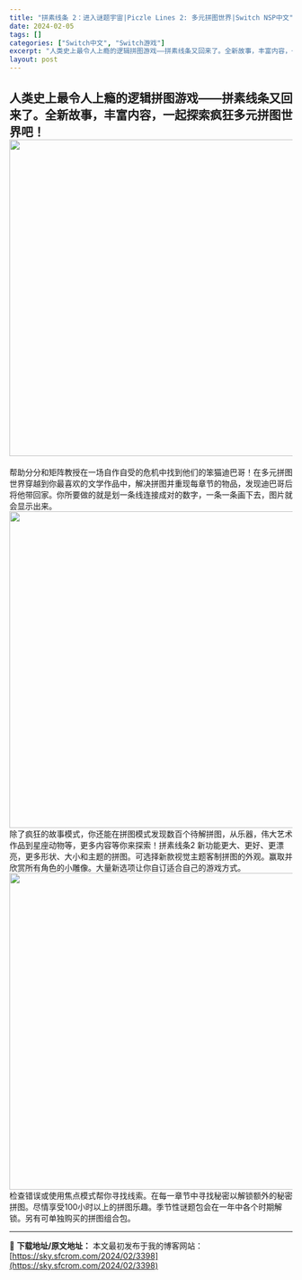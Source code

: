 ```yaml
---
title: "拼素线条 2：进入谜题宇宙|Piczle Lines 2: 多元拼图世界|Switch NSP中文"
date: 2024-02-05
tags: []
categories: ["Switch中文", "Switch游戏"]
excerpt: "人类史上最令人上瘾的逻辑拼图游戏——拼素线条又回来了。全新故事，丰富内容，一起探索疯狂多元拼图世界吧！ 帮助分分和矩阵教授在一场自作自受的危机中找到他们的笨猫迪巴哥！在多元拼图世界穿越到你最喜欢的文学作品中，解决拼图并重现每章节的物品，发现迪巴哥后将他带回家。你所要做的就是划一条线连接成对的数字，一&hellip;"
layout: post
---
```


<h2><span>人类史上最令人上瘾的逻辑拼图游戏——拼素线条又回来了。全新故事，丰富内容，一起探索疯狂多元拼图世界吧！<img class="alignnone size-full wp-image-3401" src="https://sky.sfcrom.com/wp-content/uploads/2024/02/2024020507491368.webp" alt="" width="1000" height="562" /></span></h2>
<div id="accordion1" class="o_c-accordion o_p-product-detail-accordion">
<div class="o_c-accordion__contents o_p-product-detail-accordion__body" role="region" aria-label="Product description">
<div class="o_c-accordion__text o_p-product-detail-accordion__content"><span>帮助分分和矩阵教授在一场自作自受的危机中找到他们的笨猫迪巴哥！在多元拼图世界穿越到你最喜欢的文学作品中，解决拼图并重现每章节的物品，发现迪巴哥后将他带回家。你所要做的就是划一条线连接成对的数字，一条一条画下去，图片就会显示出来。<img class="alignnone size-full wp-image-3400" src="https://sky.sfcrom.com/wp-content/uploads/2024/02/2024020507491365.webp" alt="" width="1000" height="562" /></span></div>
<div></div>
<div class="o_c-accordion__text o_p-product-detail-accordion__content"><span>除了疯狂的故事模式，你还能在拼图模式发现数百个待解拼图，从乐器，伟大艺术作品到星座动物等，更多内容等你来探索！拼素线条2 新功能更大、更好、更漂亮，更多形状、大小和主题的拼图。可选择新款视觉主题客制拼图的外观。赢取并欣赏所有角色的小雕像。大量新选项让你自订适合自己的游戏方式。<img class="alignnone size-full wp-image-3399" src="https://sky.sfcrom.com/wp-content/uploads/2024/02/2024020507491290.webp" alt="" width="1000" height="562" /></span></div>
<div class="o_c-accordion__text o_p-product-detail-accordion__content"><span>检查错误或使用焦点模式帮你寻找线索。在每一章节中寻找秘密以解锁额外的秘密拼图。尽情享受100小时以上的拼图乐趣。季节性谜题包会在一年中各个时期解锁。另有可单独购买的拼图组合包。</span></div>
</div>
</div>

---
📖 **下载地址/原文地址：** 本文最初发布于我的博客网站：[https://sky.sfcrom.com/2024/02/3398](https://sky.sfcrom.com/2024/02/3398)
